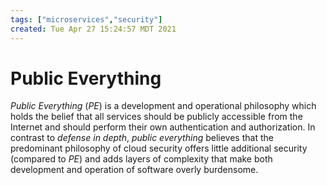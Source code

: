 ```yaml
---
tags: ["microservices","security"]
created: Tue Apr 27 15:24:57 MDT 2021
---
```


# Public Everything

_Public Everything_ (_PE_) is a development and operational philosophy which holds the belief that all services should be publicly accessible from the Internet and should perform their own authentication and authorization. In contrast to _defense in depth_, _public everything_  believes that the predominant philosophy of cloud security offers little additional security (compared to _PE_) and adds layers of complexity that make both development and operation of software overly burdensome.
